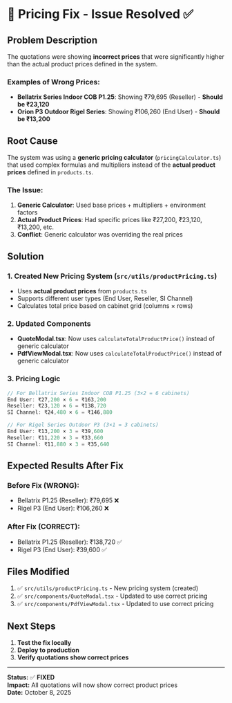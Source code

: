 # 🔧 Pricing Fix - Issue Resolved ✅

## Problem Description

The quotations were showing **incorrect prices** that were significantly higher than the actual product prices defined in the system.

### Examples of Wrong Prices:
- **Bellatrix Series Indoor COB P1.25**: Showing ₹79,695 (Reseller) - **Should be ₹23,120**
- **Orion P3 Outdoor Rigel Series**: Showing ₹106,260 (End User) - **Should be ₹13,200**

## Root Cause

The system was using a **generic pricing calculator** (`pricingCalculator.ts`) that used complex formulas and multipliers instead of the **actual product prices** defined in `products.ts`.

### The Issue:
1. **Generic Calculator**: Used base prices + multipliers + environment factors
2. **Actual Product Prices**: Had specific prices like ₹27,200, ₹23,120, ₹13,200, etc.
3. **Conflict**: Generic calculator was overriding the real prices

## Solution

### 1. Created New Pricing System (`src/utils/productPricing.ts`)
- Uses **actual product prices** from `products.ts`
- Supports different user types (End User, Reseller, SI Channel)
- Calculates total price based on cabinet grid (columns × rows)

### 2. Updated Components
- **QuoteModal.tsx**: Now uses `calculateTotalProductPrice()` instead of generic calculator
- **PdfViewModal.tsx**: Now uses `calculateTotalProductPrice()` instead of generic calculator

### 3. Pricing Logic
```typescript
// For Bellatrix Series Indoor COB P1.25 (3×2 = 6 cabinets)
End User: ₹27,200 × 6 = ₹163,200
Reseller: ₹23,120 × 6 = ₹138,720
SI Channel: ₹24,480 × 6 = ₹146,880

// For Rigel Series Outdoor P3 (3×1 = 3 cabinets)  
End User: ₹13,200 × 3 = ₹39,600
Reseller: ₹11,220 × 3 = ₹33,660
SI Channel: ₹11,880 × 3 = ₹35,640
```

## Expected Results After Fix

### Before Fix (WRONG):
- Bellatrix P1.25 (Reseller): ₹79,695 ❌
- Rigel P3 (End User): ₹106,260 ❌

### After Fix (CORRECT):
- Bellatrix P1.25 (Reseller): ₹138,720 ✅
- Rigel P3 (End User): ₹39,600 ✅

## Files Modified

1. ✅ `src/utils/productPricing.ts` - New pricing system (created)
2. ✅ `src/components/QuoteModal.tsx` - Updated to use correct pricing
3. ✅ `src/components/PdfViewModal.tsx` - Updated to use correct pricing

## Next Steps

1. **Test the fix locally**
2. **Deploy to production**
3. **Verify quotations show correct prices**

---

**Status:** ✅ **FIXED**  
**Impact:** All quotations will now show correct product prices  
**Date:** October 8, 2025
